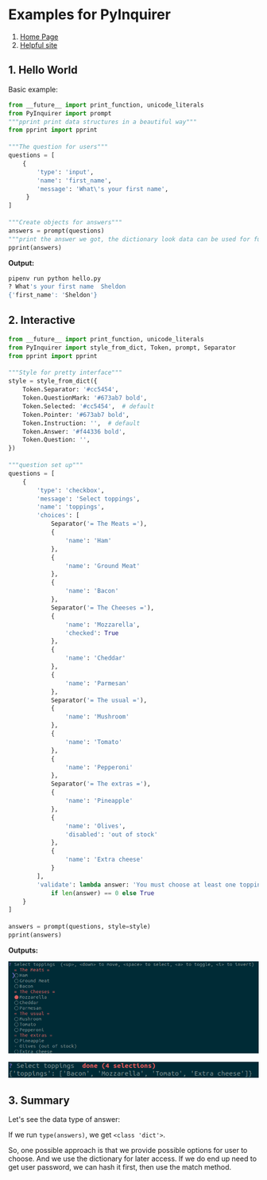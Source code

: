 # Examples for PyInquirer

1. [Home Page](https://github.com/CITGuru/PyInquirer)
2. [Helpful site](https://codeburst.io/building-beautiful-command-line-interfaces-with-python-26c7e1bb54df)

## 1. Hello World

Basic example:

```python
from __future__ import print_function, unicode_literals
from PyInquirer import prompt
"""pprint print data structures in a beautiful way"""
from pprint import pprint

"""The question for users"""
questions = [
    {
        'type': 'input',
        'name': 'first_name',
        'message': 'What\'s your first name',
     }
]

"""Create objects for answers"""
answers = prompt(questions)
"""print the answer we got, the dictionary look data can be used for future use"""
pprint(answers)
```

**Output:**

```bash
pipenv run python hello.py
? What's your first name  Sheldon
{'first_name': 'Sheldon'}
```

## 2. Interactive

```python
from __future__ import print_function, unicode_literals
from PyInquirer import style_from_dict, Token, prompt, Separator
from pprint import pprint

"""Style for pretty interface"""
style = style_from_dict({
    Token.Separator: '#cc5454',
    Token.QuestionMark: '#673ab7 bold',
    Token.Selected: '#cc5454',  # default
    Token.Pointer: '#673ab7 bold',
    Token.Instruction: '',  # default
    Token.Answer: '#f44336 bold',
    Token.Question: '',
})

"""question set up"""
questions = [
    {
        'type': 'checkbox',
        'message': 'Select toppings',
        'name': 'toppings',
        'choices': [
            Separator('= The Meats ='),
            {
                'name': 'Ham'
            },
            {
                'name': 'Ground Meat'
            },
            {
                'name': 'Bacon'
            },
            Separator('= The Cheeses ='),
            {
                'name': 'Mozzarella',
                'checked': True
            },
            {
                'name': 'Cheddar'
            },
            {
                'name': 'Parmesan'
            },
            Separator('= The usual ='),
            {
                'name': 'Mushroom'
            },
            {
                'name': 'Tomato'
            },
            {
                'name': 'Pepperoni'
            },
            Separator('= The extras ='),
            {
                'name': 'Pineapple'
            },
            {
                'name': 'Olives',
                'disabled': 'out of stock'
            },
            {
                'name': 'Extra cheese'
            }
        ],
        'validate': lambda answer: 'You must choose at least one topping.' \
            if len(answer) == 0 else True
    }
]

answers = prompt(questions, style=style)
pprint(answers)
```

**Outputs:**

![Interface](img/interactive.png)

![After selection](img/result.png)

## 3. Summary

Let's see the data type of answer:

If we run `type(answers)`, we get `<class 'dict'>`.

So, one possible approach is that we provide possible options for user to choose.
And we use the dictionary for later access. If we do end up need to get user
password, we can hash it first, then use the match method.
